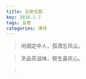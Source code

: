 ```yaml
---
title: 五绝无题
key: 2016.2.7
tags: 五绝
categories: 律诗
---
```


<blockquote class="blockquote-center">闲烟定中人，孤酒忘风尘。
</blockquote>
<blockquote class="blockquote-center">烹品茶滋味，顿生喜欢心。
</blockquote>
<blockquote class="blockquote-center"></br>
</blockquote>
